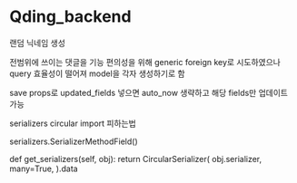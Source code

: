 # Qding_backend

랜덤 닉네임 생성

전범위에 쓰이는 댓글을 기능 편의성을 위해 generic foreign key로 시도하였으나
query 효율성이 떨어져 model을 각자 생성하기로 함

save props로 updated_fields 넣으면 auto_now 생략하고 해당 fields만 업데이트 가능

serializers circular import 피하는법

serializers.SerializerMethodField()

def get_serializers(self, obj):
    return CircularSerializer(
        obj.serializer,
        many=True,
    ).data

